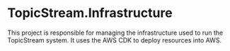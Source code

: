 # TopicStream.Infrastructure

This project is responsible for managing the infrastructure used to run the TopicStream system.
It uses the AWS CDK to deploy resources into AWS.

